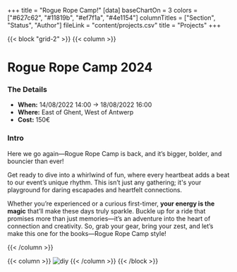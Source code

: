 +++
title = "Rogue Rope Camp!" 
[data]
baseChartOn = 3
colors = ["#627c62", "#11819b", "#ef7f1a", "#4e1154"]
columnTitles = ["Section", "Status", "Author"]
fileLink = "content/projects.csv"
title = "Projects"
+++

{{< block "grid-2" >}}
{{< column >}}

# Rogue Rope Camp 2024

### The Details
* **When:** 14/08/2022 14:00 -&gt; 18/08/2022 16:00
* **Where:** East of Ghent, West of Antwerp
* **Cost:** 150€ 

### Intro


Here we go again—Rogue Rope Camp is back, and it’s bigger, bolder, and bouncier than ever! 

Get ready to dive into a whirlwind of fun, where every heartbeat adds a beat to our event’s unique rhythm. This isn’t just any gathering; it's your playground for daring escapades and heartfelt connections.

Whether you’re experienced or a curious first-timer, **your energy is the magic** that’ll make these days truly sparkle. Buckle up for a ride that promises more than just memories—it’s an adventure into the heart of connection and creativity. So, grab your gear, bring your zest, and let’s make this one for the books—Rogue Rope Camp style!



{{< /column >}}

{{< column >}}
![diy](/images/happyfeet.jpg)
{{< /column >}}
{{< /block >}}